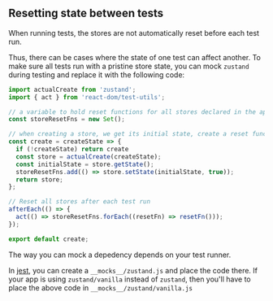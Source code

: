 ## Resetting state between tests

When running tests, the stores are not automatically reset before each test run. 

Thus, there can be cases where the state of one test can affect another. To make sure all tests run with a pristine store state, you can mock `zustand` during testing and replace it with the following code:

```jsx
import actualCreate from 'zustand';
import { act } from 'react-dom/test-utils';

// a variable to hold reset functions for all stores declared in the app
const storeResetFns = new Set();

// when creating a store, we get its initial state, create a reset function and add it in the set
const create = createState => {
  if (!createState) return create
  const store = actualCreate(createState);
  const initialState = store.getState();
  storeResetFns.add(() => store.setState(initialState, true));
  return store;
};

// Reset all stores after each test run
afterEach(() => {
  act(() => storeResetFns.forEach((resetFn) => resetFn()));
});

export default create;
```

The way you can mock a depedency depends on your test runner. 

In [jest](https://jestjs.io/), you can create a `__mocks__/zustand.js` and place the code there. If your app is using `zustand/vanilla` instead of `zustand`, then you'll have to place the above code in `__mocks__/zustand/vanilla.js`